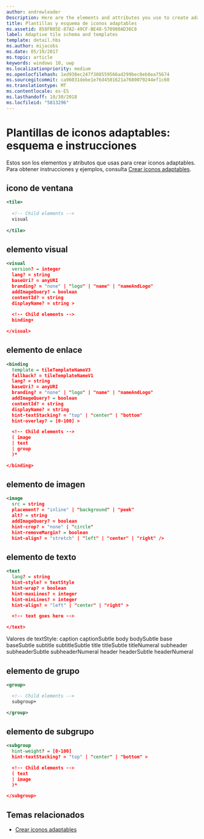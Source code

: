 ```yaml
---
author: andrewleader
Description: Here are the elements and attributes you use to create adaptive tiles.
title: Plantillas y esquema de iconos adaptables
ms.assetid: 858FB05E-87A2-49CF-BE48-570980AD36C8
label: Adaptive tile schema and templates
template: detail.hbs
ms.author: mijacobs
ms.date: 05/19/2017
ms.topic: article
keywords: windows 10, uwp
ms.localizationpriority: medium
ms.openlocfilehash: 1ed938ec247f308559566ad299bec8eb8ea75674
ms.sourcegitcommit: ca96031debe1e76d4501621a7680079244ef1c60
ms.translationtype: MT
ms.contentlocale: es-ES
ms.lasthandoff: 10/30/2018
ms.locfileid: "5813296"
---
```

# <a name="adaptive-tile-templates-schema-and-guidance"></a>Plantillas de iconos adaptables: esquema e instrucciones

 

Estos son los elementos y atributos que usas para crear iconos adaptables. Para obtener instrucciones y ejemplos, consulta [Crear iconos adaptables](create-adaptive-tiles.md).

## <a name="tile-element"></a>icono de ventana


``` xml
<tile>
  
  <!-- Child elements -->
  visual
  
</tile>
```

## <a name="visual-element"></a>elemento visual


``` xml
<visual
  version? = integer
  lang? = string
  baseUri? = anyURI
  branding? = "none" | "logo" | "name" | "nameAndLogo"
  addImageQuery? = boolean
  contentId? = string
  displayName? = string >
    
  <!-- Child elements -->
  binding+

</visual>
```

## <a name="binding-element"></a>elemento de enlace


``` xml
<binding
  template = tileTemplateNameV3
  fallback? = tileTemplateNameV1
  lang? = string
  baseUri? = anyURI
  branding? = "none" | "logo" | "name" | "nameAndLogo"
  addImageQuery? = boolean
  contentId? = string
  displayName? = string
  hint-textStacking? = "top" | "center" | "bottom"
  hint-overlay? = [0-100] >

  <!-- Child elements -->
  ( image
  | text
  | group
  )*

</binding>
```

## <a name="image-element"></a>elemento de imagen


``` xml
<image
  src = string
  placement? = "inline" | "background" | "peek"
  alt? = string
  addImageQuery? = boolean
  hint-crop? = "none" | "circle"
  hint-removeMargin? = boolean
  hint-align? = "stretch" | "left" | "center" | "right" />
```

## <a name="text-element"></a>elemento de texto


``` xml
<text
  lang? = string
  hint-style? = textStyle
  hint-wrap? = boolean
  hint-maxLines? = integer
  hint-minLines? = integer
  hint-align? = "left" | "center" | "right" >

  <!-- text goes here -->

</text>
```

Valores de textStyle: caption captionSubtle body bodySubtle base baseSubtle subtitle subtitleSubtle title titleSubtle titleNumeral subheader subheaderSubtle subheaderNumeral header headerSubtle headerNumeral

## <a name="group-element"></a>elemento de grupo


``` xml
<group>

  <!-- Child elements -->
  subgroup+

</group>
```

## <a name="subgroup-element"></a>elemento de subgrupo


``` xml
<subgroup
  hint-weight? = [0-100]
  hint-textStacking? = "top" | "center" | "bottom" >

  <!-- Child elements -->
  ( text
  | image
  )*

</subgroup>
```

## <a name="related-topics"></a>Temas relacionados


* [Crear iconos adaptables](create-adaptive-tiles.md)
 

 




